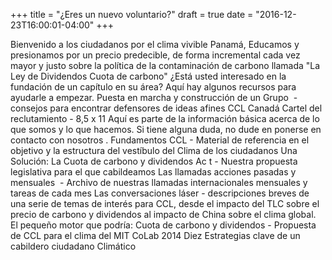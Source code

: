 +++
title = "¿Eres un nuevo voluntario?"
draft = true
date = "2016-12-23T16:00:01-04:00"
+++

Bienvenido a los ciudadanos por el clima vivible Panamá, Educamos y presionamos por un precio predecible, de forma incremental cada vez mayor y justo sobre la política de la contaminación de carbono llamada "La Ley de Dividendos Cuota de carbono"
¿Está usted interesado en la fundación de un capítulo en su área? Aquí hay algunos recursos para ayudarle a empezar.
Puesta en marcha y construcción de un Grupo  - consejos para encontrar defensores de ideas afines
CCL Canadá Cartel del reclutamiento - 8,5 x 11
Aquí es parte de la información básica acerca de lo que somos y lo que hacemos. Si tiene alguna duda, no dude en ponerse en contacto con nosotros .
Fundamentos CCL - Material de referencia en el objetivo y la estructura del vestíbulo del Clima de los ciudadanos
Una Solución: La Cuota de carbono y dividendos Ac t - Nuestra propuesta legislativa para el que cabildeamos
Las llamadas acciones pasadas y mensuales  - Archivo de nuestras llamadas internacionales mensuales y tareas de cada mes
Las conversaciones láser - descripciones breves de una serie de temas de interés para CCL, desde el impacto del TLC sobre el precio de carbono y dividendos al impacto de China sobre el clima global.
El pequeño motor que podría: Cuota de carbono y dividendos - Propuesta de CCL para el clima del MIT CoLab 2014
Diez Estrategias clave de un cabildero ciudadano Climático
